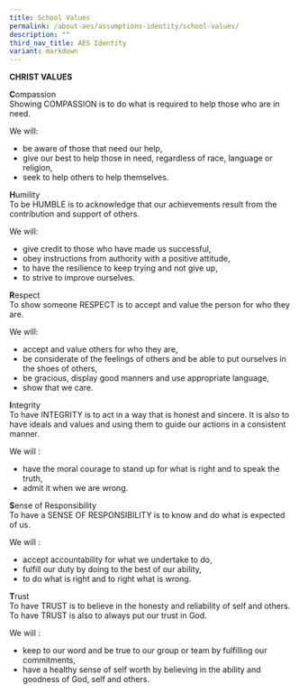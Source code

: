 ```yaml
---
title: School Values
permalink: /about-aes/assumptions-identity/school-values/
description: ""
third_nav_title: AES Identity
variant: markdown
---
```

**CHRIST VALUES**

  

**C**ompassion
<br>
Showing COMPASSION is to do what is required to help those who are in need.

We will:
*   be aware of those that need our help,
*   give our best to help those in need, regardless of race, language or religion,
*   seek to help others to help themselves.

  
**H**umility
<br>
To be HUMBLE is to acknowledge that our achievements result from the contribution and support of others.

We will:
*   give credit to those who have made us successful,
*   obey instructions from authority with a positive attitude,
*   to have the resilience to keep trying and not give up,
*   to strive to improve ourselves.

**R**espect
<br>
To show someone RESPECT is to accept and value the person for who they are.

We will:

*   accept and value others for who they are,
*   be considerate of the feelings of others and be able to put ourselves in the shoes of others,
*   be gracious, display good manners and use appropriate language,
*   show that we care.

**I**ntegrity
<br>
To have INTEGRITY is to act in a way that is honest and sincere. It is also to have ideals and values and using them to guide our actions in a consistent manner.

We will :
*   have the moral courage to stand up for what is right and to speak the truth,
*   admit it when we are wrong.

**S**ense of Responsibility
<br>
To have a SENSE OF RESPONSIBILITY is to know and do what is expected of us.

We will :
*   accept accountability for what we undertake to do,
*   fulfill our duty by doing to the best of our ability,
*   to do what is right and to right what is wrong.

**T**rust <br>
To have TRUST is to believe in the honesty and reliability of self and others. To have TRUST is also to always put our trust in God.

  

We will :

*   keep to our word and be true to our group or team by fulfilling our commitments,
*   have a healthy sense of self worth by believing in the ability and goodness of God, self and others.